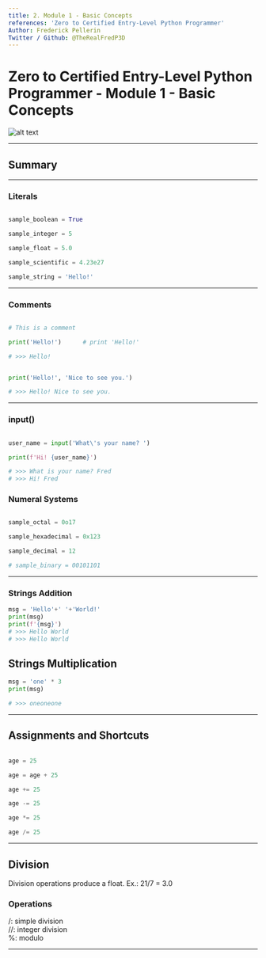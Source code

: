 ```yaml
---
title: 2. Module 1 - Basic Concepts
references: 'Zero to Certified Entry-Level Python Programmer'
Author: Frederick Pellerin
Twitter / Github: @TheRealFredP3D
---
```


# Zero to Certified Entry-Level Python Programmer - Module 1 - Basic Concepts

![alt text](GITHUB-TheRealFredP3D/Coding-Challenges-Exercises/Courses/Zero-to-Certified-Entry-Level-Python-Programmer/1-Basic-Concepts/image.png)

---

## Summary

---

### Literals

```python

sample_boolean = True

sample_integer = 5

sample_float = 5.0

sample_scientific = 4.23e27

sample_string = 'Hello!'

```

---

### Comments

```python

# This is a comment

print('Hello!')      # print 'Hello!'

# >>> Hello!

```

```python

print('Hello!', 'Nice to see you.')

# >>> Hello! Nice to see you.

```

---

### input()

``` python

user_name = input('What\'s your name? ')

print(f'Hi! {user_name}')

# >>> What is your name? Fred
# >>> Hi! Fred

```

### Numeral Systems

```python

sample_octal = 0o17

sample_hexadecimal = 0x123

sample_decimal = 12

# sample_binary = 00101101

```

---

### Strings Addition

```python
msg = 'Hello'+' '+'World!'
print(msg)
print(f'{msg}')
# >>> Hello World
# >>> Hello World
```

## Strings Multiplication

```python
msg = 'one' * 3
print(msg)

# >>> oneoneone
```

---

## Assignments and Shortcuts

```python

age = 25

age = age + 25

age += 25

age -= 25

age *= 25

age /= 25

```

---

## Division

Division operations produce a float. Ex.: 21/7 = 3.0

### Operations

 /: simple division  
//: integer division  
 %: modulo

---
